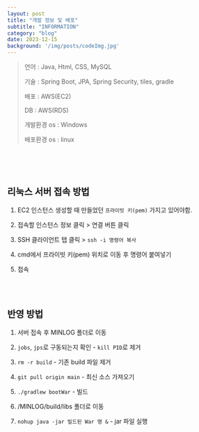 ```yaml
---
layout: post
title: "개발 정보 및 배포"
subtitle: "INFORMATION"
category: "blog"
date: 2023-12-15
background: '/img/posts/codeImg.jpg'
---
```


> 언어 : Java, Html, CSS, MySQL
> 
> 기술 : Spring Boot, JPA, Spring Security, tiles, gradle
> 
> 배포 : AWS(EC2)
> 
> DB : AWS(RDS)
> 
> 개발환경 os : Windows
> 
> 배포환경 os : linux

<br> 
<br> 
<br>

## 리눅스 서버 접속 방법

1. EC2 인스턴스 생성할 때 만들었던 `프라이빗 키(pem)` 가지고 있어야함. 

2. 접속할 인스턴스 정보 클릭 > 연결 버튼 클릭

3. SSH 클라이언트 탭 클릭 > `ssh -i 명령어 복사`

4. cmd에서 프라이빗 키(pem) 위치로 이동 후 명령어 붙여넣기

5. 접속

<br>
<br>

## 반영 방법

1. 서버 접속 후 MINLOG 폴더로 이동

2. `jobs`, `jps`로 구동되는지 확인 - `kill PID`로 제거

3. `rm -r build` - 기존 build 파일 제거

4. `git pull origin main` - 최신 소스 가져오기

5. `./gradlew bootWar` - 빌드

6. /MINLOG/build/libs 폴더로 이동

7. `nohup java -jar 빌드된 War 명 &` - jar 파일 실행

<br> 
<br> 
<br>
